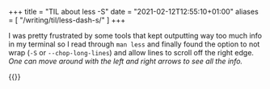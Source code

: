 +++
title = "TIL about less -S"
date = "2021-02-12T12:55:10+01:00"
aliases = [
  "/writing/til/less-dash-s/"
]
+++

I was pretty frustrated by some tools that kept outputting way too much info in my terminal so I read through `man less` and finally found the option to not wrap (`-S` or `--chop-long-lines`) and allow lines to scroll off the right edge. _One can move around with the left and right arrows to see all the info._

{{<fig
  src="screenshot@2x.png"
  alt="Screenshot of man less showing the documentation for the -S flag" />}}
